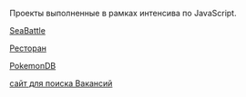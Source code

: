 Проекты выполненные в рамках интенсива по JavaScript.

[SeaBattle](./team00/)

[Ресторан](./day05/)

[PokemonDB](./day08)

[сайт для поиска Вакансий](./day09/)

